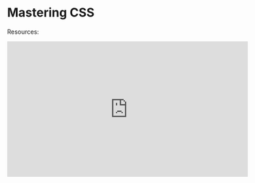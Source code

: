 # Mastering CSS

Resources:

<iframe width="560" height="315" src="https://www.youtube.com/embed/G3e-cpL7ofc" title="YouTube video player" frameborder="0" allow="accelerometer; autoplay; clipboard-write; encrypted-media; gyroscope; picture-in-picture; web-share" allowfullscreen></iframe>
